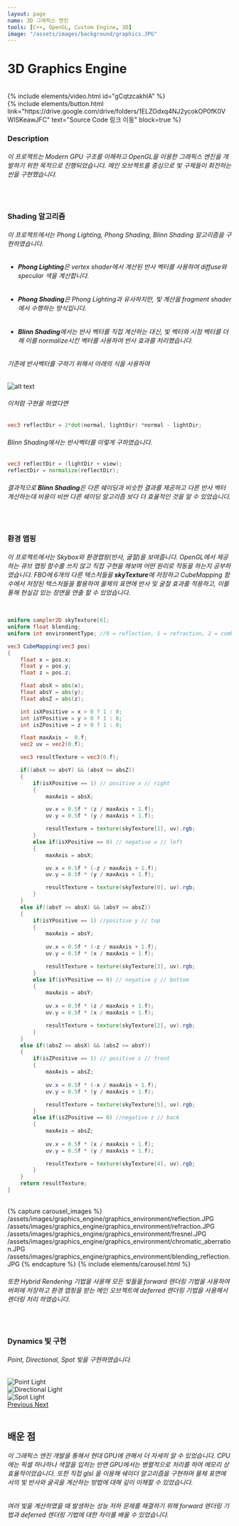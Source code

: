 ```yaml
---
layout: page
name: 3D 그래픽스 엔진
tools: [C++, OpenGL, Custom Engine, 3D]
image: "/assets/images/background/graphics.JPG"
---
```


# 3D Graphics Engine

<br>
{% include elements/video.html id="gCqtzcakhlA" %}

<br>
{% include elements/button.html link="https://drive.google.com/drive/folders/1ELZOdxq4NJ2ycokOP0fK0VWISKeawJFC" text="Source Code 링크 이동" block=true %}

<br>

### **Description**

###### 이 프로젝트는 Modern GPU 구조를 이해하고 OpenGL을 이용한 그래픽스 엔진을 개발하기 위한 목적으로 진행되었습니다. 메인 오브젝트를 중심으로 빛 구체들이 회전하는 씬을 구현했습니다. 

<br>

### **Shading 알고리즘**

###### 이 프로젝트에서는 Phong Lighting, Phong Shading, Blinn Shading 알고리즘을 구현하였습니다. 
- ###### **Phong Lighting**은 vertex shader에서 계산된 반사 벡터를 사용하여 diffuse와 specular 색을 계산합니다.
- ###### **Phong Shading**은 Phong Lighting과 유사하지만, 빛 계산을 fragment shader에서 수행하는 방식입니다. 
- ###### **Blinn Shading**에서는 반사 벡터를 직접 계산하는 대신, 빛 벡터와 시점 벡터를 더해 이를 normalize시킨 벡터를 사용하여 반사 효과를 처리했습니다.

###### 기존에 반사벡터를 구하기 위해서 아래의 식을 사용하여

![alt text](
/assets/images/graphics_engine/equation.jpg)

###### 이처럼 구현을 하였다면
```glsl
vec3 reflectDir = 2*dot(normal, lightDir) *normal - lightDir;
```
###### Blinn Shading에서는 반사벡터를 이렇게 구하였습니다.
```glsl
vec3 reflectDir = (lightDir + view);
reflectDir = normalize(reflectDir);
```

###### 결과적으로 **Blinn Shading**은 다른 쉐이딩과 비슷한 결과를 제공하고 다른 반사 벡터 계산하는데 비용이 비싼 다른 쉐이딩 알고리즘 보다 더 효율적인 것을 알 수 있었습니다.


<br>

### **환경 맵핑**

###### 이 프로젝트에서는 Skybox와 환경맵핑(반사, 굴절)을 보여줍니다. OpenGL에서 제공하는 큐브 맵핑 함수를 쓰지 않고 직접 구현을 해보며 어떤 원리로 작동을 하는지 공부하였습니다. FBO에 6개의 다른 텍스처들을 **skyTexture**에 저장하고 CubeMapping 함수에서 저장된 텍스처들을 활용하여 물체의 표면에 반사 및 굴절 효과를 적용하고, 이를 통해 현실감 있는 장면을 연출 할 수 있었습니다.  

```glsl

uniform sampler2D skyTexture[6];
uniform float blending;
uniform int environmentType; //0 = reflection, 1 = refraction, 2 = combination

vec3 CubeMapping(vec3 pos)
{
    float x = pos.x;
    float y = pos.y;
    float z = pos.z;

    float absX = abs(x);
    float absY = abs(y);
    float absZ = abs(z);

    int isXPositive = x > 0 ? 1 : 0;
    int isYPositive = y > 0 ? 1 : 0;
    int isZPositive = z > 0 ? 1 : 0;

    float maxAxis =  0.f;
    vec2 uv = vec2(0.f);

    vec3 resultTexture = vec3(0.f);

    if((absX >= absY) && (absX >= absZ))
    {
        if(isXPositive == 1) // positive x // right
        {
            maxAxis = absX;

            uv.x = 0.5f * (z / maxAxis + 1.f);
            uv.y = 0.5f * (y / maxAxis + 1.f);

            resultTexture = texture(skyTexture[1], uv).rgb;
        }
        else if(isXPositive == 0) // negative x // left
        {
            maxAxis = absX;

            uv.x = 0.5f * (-z / maxAxis + 1.f);
            uv.y = 0.5f * (y / maxAxis + 1.f);

            resultTexture = texture(skyTexture[0], uv).rgb;
        }
    }
    else if((absY >= absX) && (absY >= absZ))
    {
        if(isYPositive == 1) //positive y // top
        {
            maxAxis = absY;
            
            uv.x = 0.5f * (-z / maxAxis + 1.f);
            uv.y = 0.5f * (x / maxAxis + 1.f);

            resultTexture = texture(skyTexture[3], uv).rgb;
        }
        else if(isYPositive == 0) // negative y // bottom
        {
            maxAxis = absY;
            
            uv.x = 0.5f * (z / maxAxis + 1.f);
            uv.y = 0.5f * (x / maxAxis + 1.f);

            resultTexture = texture(skyTexture[2], uv).rgb;
        }
    }
    else if((absZ >= absX) && (absZ >= absY))
    {
        if(isZPositive == 1) // positive z // front
        {
            maxAxis = absZ;
            
            uv.x = 0.5f * (-x / maxAxis + 1.f);
            uv.y = 0.5f * (y / maxAxis + 1.f);

            resultTexture = texture(skyTexture[5], uv).rgb;
        }
        else if(isZPositive == 0) //negative z // back
        {
            maxAxis = absZ;
            
            uv.x = 0.5f * (x / maxAxis + 1.f);
            uv.y = 0.5f * (y / maxAxis + 1.f);

            resultTexture = texture(skyTexture[4], uv).rgb;
        }
    }
    return resultTexture;
}
```
<br>
{% capture carousel_images %}
/assets/images/graphics_engine/graphics_environment/reflection.JPG
/assets/images/graphics_engine/graphics_environment/refraction.JPG
/assets/images/graphics_engine/graphics_environment/fresnel.JPG
/assets/images/graphics_engine/graphics_environment/chromatic_aberration.JPG
/assets/images/graphics_engine/graphics_environment/blending_reflection.JPG
{% endcapture %}
{% include elements/carousel.html %}

###### 또한 Hybrid Rendering 기법을 사용해 모든 빛들을 forward 렌더링 기법을 사용하여 버퍼에 저장하고 환경 맵핑을 받는 메인 오브젝트에 deferred 렌더링 기법을 사용해서 렌더링 처리 하였습니다.

<br>

### **Dynamics 빛 구현**

###### Point, Directional, Spot 빛을 구현하였습니다.

<!--
{% capture carousel_images %}
/assets/images/graphics_engine/point_light.JPG
/assets/images/graphics_engine/directional.JPG
/assets/images/graphics_engine/spot_light.JPG
{% endcapture %}
{% include elements/carousel.html %}
-->

<div id="carousel2" class="carousel slide" data-ride="carousel">
    <div class="carousel-inner">
        <div class="carousel-item active">
            <img src="/assets/images/graphics_engine/point_light.JPG" class="d-block w-100" alt="Point Light">
        </div>
        <div class="carousel-item">
            <img src="/assets/images/graphics_engine/directional.JPG" class="d-block w-100" alt="Directional Light">
        </div>
        <div class="carousel-item">
            <img src="/assets/images/graphics_engine/spot_light.JPG" class="d-block w-100" alt="Spot Light">
        </div>
    </div>
    <a class="carousel-control-prev" href="#carousel2" role="button" data-slide="prev">
        <span class="carousel-control-prev-icon" aria-hidden="true"></span>
        <span class="sr-only">Previous</span>
    </a>
    <a class="carousel-control-next" href="#carousel2" role="button" data-slide="next">
        <span class="carousel-control-next-icon" aria-hidden="true"></span>
        <span class="sr-only">Next</span>
    </a>
</div>

<br>

## **배운 점**
###### 이 그래픽스 엔진 개발을 통해서 현대 GPU에 관해서 더 자세히 알 수 있었습니다. CPU에는 픽셀 하나하나 색깔을 입히는 반면 GPU에서는 병렬적으로 처리를 하여 메모리 상 효율적이었습니다. 또한 직접 glsl 을 이용해 쉐이더 알고리즘을 구현하며 물체 표면에서의 빛 반사와 굴곡을 계산하는 방법에 대해 깊이 이해할 수 있었습니다. 
###### 여러 빛을 계산하였을 때 발생하는 성능 저하 문제를 해결하기 위해 forward 렌더링 기법과 deferred 렌더링 기법에 대한 차이를 배울 수 있었습니다. 

<br>
<br>
<br>
<br>
<br>
<br>